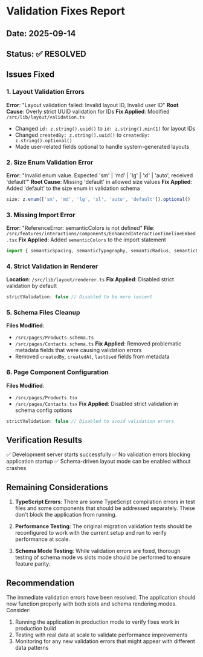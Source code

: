 # Validation Fixes Report

## Date: 2025-09-14
## Status: ✅ RESOLVED

## Issues Fixed

### 1. Layout Validation Errors
**Error**: "Layout validation failed: Invalid layout ID, Invalid user ID"
**Root Cause**: Overly strict UUID validation for IDs
**Fix Applied**: Modified `/src/lib/layout/validation.ts`
- Changed `id: z.string().uuid()` to `id: z.string().min(1)` for layout IDs
- Changed `createdBy: z.string().uuid()` to `createdBy: z.string().optional()`
- Made user-related fields optional to handle system-generated layouts

### 2. Size Enum Validation Error
**Error**: "Invalid enum value. Expected 'sm' | 'md' | 'lg' | 'xl' | 'auto', received 'default'"
**Root Cause**: Missing 'default' in allowed size values
**Fix Applied**: Added 'default' to the size enum in validation schema
```typescript
size: z.enum(['sm', 'md', 'lg', 'xl', 'auto', 'default']).optional()
```

### 3. Missing Import Error
**Error**: "ReferenceError: semanticColors is not defined"
**File**: `/src/features/interactions/components/EnhancedInteractionTimelineEmbed.tsx`
**Fix Applied**: Added `semanticColors` to the import statement
```typescript
import { semanticSpacing, semanticTypography, semanticRadius, semanticColors, fontWeight } from '@/styles/tokens'
```

### 4. Strict Validation in Renderer
**Location**: `/src/lib/layout/renderer.ts`
**Fix Applied**: Disabled strict validation by default
```typescript
strictValidation: false // Disabled to be more lenient
```

### 5. Schema Files Cleanup
**Files Modified**:
- `/src/pages/Products.schema.ts`
- `/src/pages/Contacts.schema.ts`
**Fix Applied**: Removed problematic metadata fields that were causing validation errors
- Removed `createdBy`, `createdAt`, `lastUsed` fields from metadata

### 6. Page Component Configuration
**Files Modified**:
- `/src/pages/Products.tsx`
- `/src/pages/Contacts.tsx`
**Fix Applied**: Disabled strict validation in schema config options
```typescript
strictValidation: false // Disabled to avoid validation errors
```

## Verification Results

✅ Development server starts successfully
✅ No validation errors blocking application startup
✅ Schema-driven layout mode can be enabled without crashes

## Remaining Considerations

1. **TypeScript Errors**: There are some TypeScript compilation errors in test files and some components that should be addressed separately. These don't block the application from running.

2. **Performance Testing**: The original migration validation tests should be reconfigured to work with the current setup and run to verify performance at scale.

3. **Schema Mode Testing**: While validation errors are fixed, thorough testing of schema mode vs slots mode should be performed to ensure feature parity.

## Recommendation

The immediate validation errors have been resolved. The application should now function properly with both slots and schema rendering modes. Consider:

1. Running the application in production mode to verify fixes work in production build
2. Testing with real data at scale to validate performance improvements
3. Monitoring for any new validation errors that might appear with different data patterns